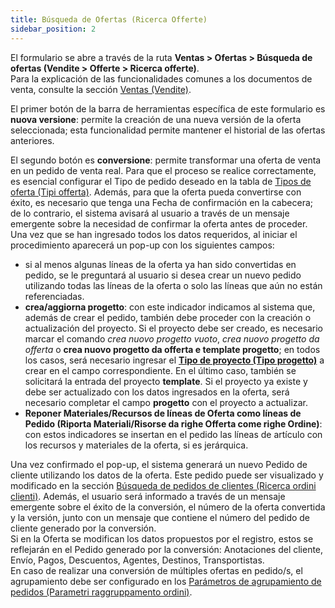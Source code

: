 ```yaml
---
title: Búsqueda de Ofertas (Ricerca Offerte)
sidebar_position: 2
---
```


El formulario se abre a través de la ruta **Ventas > Ofertas > Búsqueda de ofertas (Vendite > Offerte > Ricerca offerte)**.  
Para la explicación de las funcionalidades comunes a los documentos de venta, consulte la sección [Ventas (Vendite)](/docs/sales/sales-intro).

El primer botón de la barra de herramientas específica de este formulario es **nuova versione**: permite la creación de una nueva versión de la oferta seleccionada; esta funcionalidad permite mantener el historial de las ofertas anteriores.

El segundo botón es **conversione**: permite transformar una oferta de venta en un pedido de venta real. Para que el proceso se realice correctamente, es esencial configurar el Tipo de pedido deseado en la tabla de [Tipos de oferta (Tipi offerta)](/docs/configurations/tables/sales/sales-offer-type). Además, para que la oferta pueda convertirse con éxito, es necesario que tenga una Fecha de confirmación en la cabecera; de lo contrario, el sistema avisará al usuario a través de un mensaje emergente sobre la necesidad de confirmar la oferta antes de proceder. Una vez que se han ingresado todos los datos requeridos, al iniciar el procedimiento aparecerá un pop-up con los siguientes campos:  
- si al menos algunas líneas de la oferta ya han sido convertidas en pedido, se le preguntará al usuario si desea crear un nuevo pedido utilizando todas las líneas de la oferta o solo las líneas que aún no están referenciadas.  
- **crea/aggiorna progetto**: con este indicador indicamos al sistema que, además de crear el pedido, también debe proceder con la creación o actualización del proyecto. Si el proyecto debe ser creado, es necesario marcar el comando *crea nuovo progetto vuoto*, *crea nuovo progetto da offerta* o **crea nuovo progetto da offerta e template progetto**; en todos los casos, será necesario ingresar el **[Tipo de proyecto (Tipo progetto)](/docs/configurations/tables/project-management/project-type)** a crear en el campo correspondiente. En el último caso, también se solicitará la entrada del proyecto **template**. Si el proyecto ya existe y debe ser actualizado con los datos ingresados en la oferta, será necesario completar el campo **progetto** con el proyecto a actualizar.  
- **Reponer Materiales/Recursos de líneas de Oferta como líneas de Pedido (Riporta Materiali/Risorse da righe Offerta come righe Ordine)**: con estos indicadores se insertan en el pedido las líneas de artículo con los recursos y materiales de la oferta, si es jerárquica.

Una vez confirmado el pop-up, el sistema generará un nuevo Pedido de cliente utilizando los datos de la oferta. Este pedido puede ser visualizado y modificado en la sección [Búsqueda de pedidos de clientes (Ricerca ordini clienti)](/docs/sales/sales-orders/create-new-sales-orders/search-sales-orders). Además, el usuario será informado a través de un mensaje emergente sobre el éxito de la conversión, el número de la oferta convertida y la versión, junto con un mensaje que contiene el número del pedido de cliente generado por la conversión.  
Si en la Oferta se modifican los datos propuestos por el registro, estos se reflejarán en el Pedido generado por la conversión: Anotaciones del cliente, Envío, Pagos, Descuentos, Agentes, Destinos, Transportistas.  
En caso de realizar una conversión de múltiples ofertas en pedido/s, el agrupamiento debe ser configurado en los [Parámetros de agrupamiento de pedidos (Parametri raggruppamento ordini)](/docs/configurations/parameters/sales/orders-grouping).